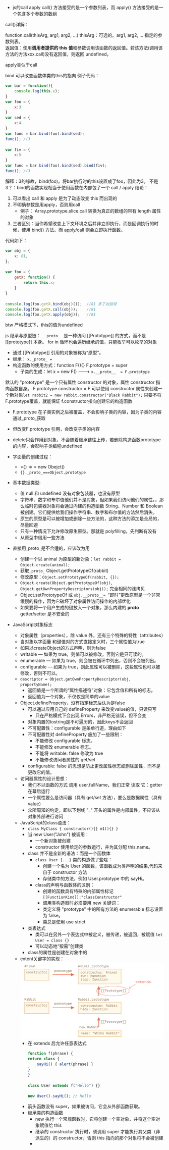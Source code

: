 * js的call apply 
call() 方法接受的是一个参数列表，而 apply() 方法接受的是一个包含多个参数的数组  

call()详解：

function.call(thisArg, arg1, arg2, ...)
thisArg：可选的。arg1, arg2, ... 指定的参数列表。  
返回值：使用**调用者提供的 this 值**和参数调用该函数的返回值。若该方法(调用该方法的方法xxx.call)没有返回值，则返回 undefined。  

apply类似于call

bind 可以改变函数体类的this的指向
例子代码：
```js
var bar = function(){
    console.log(this.x);
}
var foo = {
    x:3
}
var sed = {
    x:4
}
var func = bar.bind(foo).bind(sed);
func(); //3
 
var fiv = {
    x:5
}
var func = bar.bind(foo).bind(sed).bind(fiv);
func(); //3
```
解释：3的缘故，bind(foo)，将bar执行时的this设置成了foo，因此为3。
不是3？：bind的函数实现相当于使用函数在内部包了一个 call / apply 
结论：
1. 可以看出 call 和 apply 是为了动态改变 this 而出现的
2. 不明确参数是用apply，否则用call
    * 例子： Array.prototype.slice.call 转换为真正的数组的带有 length 属性的对象
3. 三者区别：当你希望改变上下文环境之后并非立即执行，而是回调执行的时候，使用 bind() 方法。而 apply/call 则会立即执行函数。

代码如下：
```js
var obj = {
    x: 81,
};
 
var foo = {
    getX: function() {
        return this.x;
    }
}
 
console.log(foo.getX.bind(obj)());  //81 多了对括号
console.log(foo.getX.call(obj));    //81
console.log(foo.getX.apply(obj));   //81
```
btw 严格模式下，this的值为undefined

js 继承与原型链：
`__proto__` 是一种访问 [[Prototype]] 的方式，而不是 [[prototype]] 本身。
for in 循环也会遍历继承的值，只能枚举可以枚举的对象
- 通过 [[Prototype]] 引用的对象被称为“原型”。
- 继承： `x._proto_ = `
- 构造函数的使用方式：function F(){} F.prototype = super
  - 子类的生成：let x = new F()  --->  `x.__proto__  = F.prototype`

默认的 "prototype" 是一个只有属性 constructor 的对象，属性 constructor 指向函数自身。
F.prototype.constructor = F
可以使用 constructor 属性来创建一个新对象`let rabbit2 = new rabbit.constructor("Black Rabbit");`
只要不将F.prototype覆盖，就能保证 f.constructor指向创建它的构造函数
- F.prototype 在子类实例之后被覆盖，不会影响子类的内容，因为子类的内容通过_proto_获取
- 但改变F.prototype 引用，会改变子类的内容
- delete只会作用到对象，不会随着继承链往上传，若删除构造函数prototype的内容，会影响子类编程undefined

- 字面量的创建过程：
  -  ={} => = new Obejct()   
  -  `{}._proto_===Object.prototype`
- 基本数据类型:
  - 值 null 和 undefined 没有对象包装器，也没有原型
  - 字符串、数字和布尔值他们并不是对象，但如果我们访问他们的属性，，那么临时包装器对象将会通过内建的构造函数 String、Number 和 Boolean 被创建。它们提供给我们操作字符串、数字和布尔值的方法然后消失。
  - 原生的原型是可以被增加或删除一些方法的，这种方法的添加是全局的，尽量回避
  - 只有一种情况下允许修改原生原型。那就是 polyfilling，先判断有没有
  - 从原型中借用一些方法
- 直接用_proto_是不合适的，应该改为用
  - 创建一个以 animal 为原型的新对象：`let rabbit = Object.create(animal);`
  - 获取`_proto_` Object.getPrototypeOf(rabbit)
  - 修改原型：`Object.setPrototypeOf(rabbit, {});`
  - `Object.create(Object.getPrototypeOf(obj), Object.getOwnPropertyDescriptors(obj));` 完全相同的浅拷贝
  - Object.setPrototypeOf 或 `obj.__proto__= `“即时”更改原型是一个非常缓慢的操作，因为它破坏了对象属性访问操作的内部优化
  - 如果要将一个用户生成的键放入一个对象，那么内建的 __proto__ getter/setter 是不安全的

- JavaScript对象标志
  - 对象属性（properties），除 value 外，还有三个特殊的特性（attributes）
  - 当对象以字面量 和键值对的方式直接定义时，三个属性值为true
  - 如果以createObject的方式声明，则为false
  - writable — 如果为 true，则值可以被修改，否则它是只可读的。
  - enumerable — 如果为 true，则会被在循环中列出，否则不会被列出。
  - configurable — 如果为 true，则此属性可以被删除，这些属性也可以被修改，否则不可以。
  - `descriptor = Object.getOwnPropertyDescriptor(obj, propertyName);`
    - 返回值是一个所谓的“属性描述符”对象：它包含值和所有的标志。
    - 返回值为一个对象，不仅仅是简单的value
  - Object.defineProperty，没有指定标志后认为是false
    - 可以通过应用自己的 defineProperty 来改变value的值，只读只写
      - 只在严格模式下会出现 Errors，非严格无错误，但不会变
    - 对象内置的tostring是不可遍历的，因此keys不会返回
    - 不可配置性：configurable 是条单行道，理由如下
    - 不可配置性对 defineProperty 施加了一些限制：
      - 不能修改 configurable 标志。
      - 不能修改 enumerable 标志。
      - 不能将 writable: false 修改为 true
      - 不能修改访问者属性的 get/set
    - configurable: false 的思想是防止更改属性标志或删除属性，而不是更改它的值。
  - 访问器属性的设计思想：
    - 我们不以函数的方式 调用 user.fullName，我们正常 读取 它：getter 在幕后运行
    - 一个属性要么是访问器（具有 get/set 方法），要么是数据属性（具有 value）
    - 众所周知的约定，即以下划线 "_" 开头的属性是内部属性，不应该从对象外部进行访问
  - JavaScript的class语法：
    - `class MyClass { constructor(){} m1(){} }`
    - 当 new User("John") 被调用：
      - 一个新对象被创建
      - constructor 使用给定的参数运行，并为其分配 this.name。
    - class 并不是全新的语法：而是一个函数体
      - `class User {...}` 类的构造做了些啥：
        - 创建一个名为 User 的函数，该函数成为类声明的结果,代码来自于 constructor 方法
        - 存储类中的方法，例如 User.prototype 中的 sayHi。
      - class的声明与函数体的区别：
        - 创建的函数具有特殊的内部属性标记 `[[FunctionKind]]:"classConstructor"`
        - 调用类构造器时必须要用 new 关键词：
        - 类定义将 "prototype" 中的所有方法的 enumerable 标志设置为 false。
        - 类总是使用 use strict
    - 类表达式
      - 类可以在另外一个表达式中被定义，被传递，被返回，被赋值  `let User = class {}`
      - 可以动态地“按需”创建类
    - class的属性是创建在对象中的
  - extent关键字的实现：![继承图](img/继承.png)
    - 在 extends 后允许任意表达式
        ```js
        function f(phrase) {
        return class {
            sayHi() { alert(phrase) }
        }
        }

        class User extends f("Hello") {}

        new User().sayHi(); // Hello
        ```
    - 箭头函数没有 super，如果被访问，它会从外部函数获取。
    - 继承类的构造函数
      - new 执行一个常规函数时，它将创建一个空对象，并将这个空对象赋值给 this
      - 继承的 constructor 执行时，须调用 super 才能执行其父类（非派生的）的 constructor，否则 this 指向的那个对象将不会被创建
      - 
